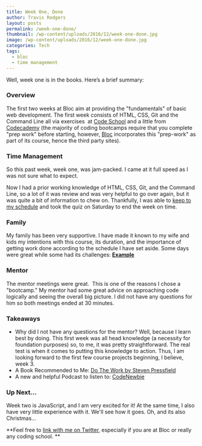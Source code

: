 ```yaml
---
title: Week One, Done
author: Travis Rodgers
layout: posts
permalink: /week-one-done/
thumbnail: /wp-content/uploads/2016/12/week-one-done.jpg
image: /wp-content/uploads/2016/12/week-one-done.jpg
categories: Tech
tags:
  - bloc
  - time management
---
```

Well, week one is in the books. Here&#8217;s a brief summary:

### Overview

The first two weeks at Bloc aim at providing the "fundamentals" of basic web development. The first week consists of HTML, CSS, Git and the Command Line all via exercises  at <a href="https://www.codeschool.com/" target="_blank">Code School</a> and a little from <a href="https://www.codecademy.com/" target="_blank">Codecademy</a> (the majority of coding bootcamps require that you complete "prep work" before starting, however, <a href="http://bloc.io/" target="_blank">Bloc</a> incorporates this "prep-work" as part of its course, hence the third party sites).

### Time Management

So this past week, week one, was jam-packed. I came at it full speed as I was not sure what to expect.

Now I had a prior working knowledge of HTML, CSS, Git, and the Command Line, so a lot of it was review and was very helpful to go over again, but it was quite a bit of information to chew on. Thankfully, I was able to <a href="http://pursuingthetech.com/index.php/2016/12/19/the-how-of-this-pursuit/" target="_blank">keep to my schedule</a> and took the quiz on Saturday to end the week on time.

### Family

My family has been very supportive. I have made it known to my wife and kids my intentions with this course, its duration, and the importance of getting work done according to the schedule I have set aside. Some days were great while some had its challenges: <u>**<a href="https://twitter.com/pursuingthetech/status/809553090500300800/video/1" target="_blank">Example</a>**</u>

### Mentor

The mentor meetings were great.  This is one of the reasons I chose a "bootcamp." My mentor had some great advice on approaching code logically and seeing the overall big picture. I did not have any questions for him so both meetings ended at 30 minutes.

### Takeaways

  * Why did I not have any questions for the mentor? Well, because I learn best by doing. This first week was all head knowledge (a necessity for foundation purposes) so, to me, it was pretty straightforward. The real test is when it comes to putting this knowledge to action. Thus, I am looking forward to the first few course projects beginning, I believe, week 3.
  * A Book Recommended to Me: <a href="https://www.amazon.com/Do-Work-Overcome-Resistance-Your/dp/1936891379" target="_blank">Do The Work by Steven Pressfield</a>
  * A new and helpful Podcast to listen to: <a href="http://www.codenewbie.org/" target="_blank">CodeNewbie</a>

### Up Next...

Week two is JavaScript, and I am very excited for it! At the same time, I also have very little experience with it. We'll see how it goes. Oh, and its also Christmas...

**Feel free to <a href="http://twitter.com/travisdotmedia" target="_blank">link with me on Twitter</a>, especially if you are at Bloc or really any coding school. **